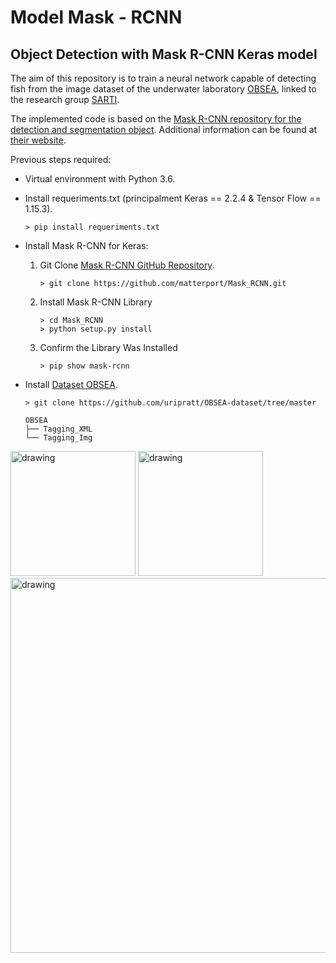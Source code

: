 # Model Mask - RCNN  
## Object Detection with Mask R-CNN Keras model
  
The aim of this repository is to train a neural network capable of detecting fish from the image dataset of the underwater laboratory [OBSEA](https://www.obsea.es), linked to the research group [SARTI](https://www.sarti.webs.upc.edu/web_v2/).
  
The implemented code is based on the [Mask R-CNN repository for the detection and segmentation object](https://github.com/matterport/Mask_RCNN.git). Additional information can be found at [their website](https://machinelearningmastery.com/how-to-train-an-object-detection-model-with-keras/).

Previous steps required:  
- Virtual environment with Python 3.6.
- Install requeriments.txt (principalment Keras == 2.2.4 & Tensor Flow == 1.15.3).

	```
	> pip install requeriments.txt
	```
  
- Install Mask R-CNN for Keras:
	1.  Git Clone [Mask R-CNN GitHub Repository](https://github.com/matterport/Mask_RCNN.git).
		
		``` { py }
		> git clone https://github.com/matterport/Mask_RCNN.git
		```
	3. Install Mask R-CNN Library
		
		``` { py }
		> cd Mask_RCNN
		> python setup.py install
		```
		
	4. Confirm the Library Was Installed
		``` { py }
		> pip show mask-rcnn
		```

- Install [Dataset OBSEA](https://github.com/uripratt/OBSEA-dataset/tree/master).
	``` { py }
	> git clone https://github.com/uripratt/OBSEA-dataset/tree/master
	```

	```
	OBSEA
	├── Tagging_XML
	└── Tagging_Img

	```


[<img src="https://upload.wikimedia.org/wikipedia/commons/thumb/9/97/Logo_UPC.svg/1200px-Logo_UPC.svg.png" alt="drawing" width="200"/>](https://www.upc.edu/ca)	
[<img src="https://www.sarti.webs.upc.edu/web_v2/assets/onepage/img/logo/logo-obsea-medusa.png" alt="drawing" width="200"/>](https://www.obsea.es=) 
[<img src="https://www.sarti.webs.upc.edu/web_v2/assets/onepage/img/logo/logosarti.png" alt="drawing" width="600"/>](https://www.sarti.webs.upc.edu/web_v2/)
